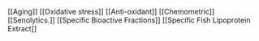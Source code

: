 [[Aging]]
[[Oxidative stress]]
[[Anti-oxidant]]
[[Chemometric]]
[[Senolytics.]]
[[Specific Bioactive Fractions]]
[[Specific Fish Lipoprotein Extract]]

